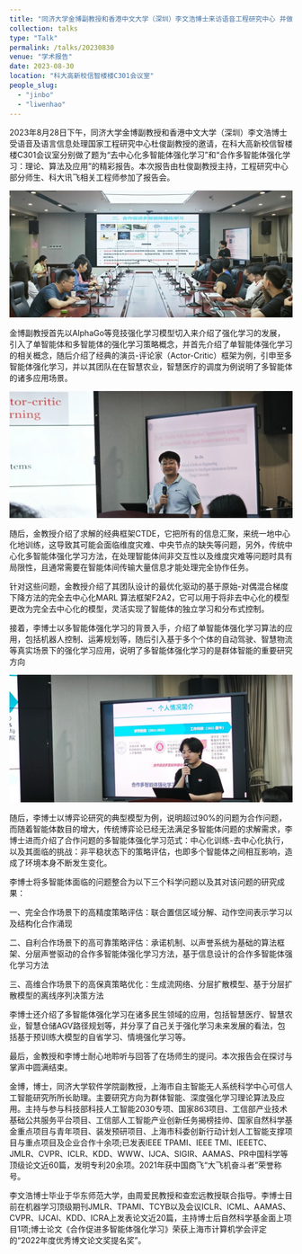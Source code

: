 ```yaml
---
title: "同济大学金博副教授和香港中文大学（深圳）李文浩博士来访语音工程研究中心 并做学术报告"
collection: talks
type: "Talk"
permalink: /talks/20230830
venue: "学术报告"
date: 2023-08-30
location: "科大高新校信智楼楼C301会议室"
people_slug:
  - "jinbo"
  - "liwenhao"
---
```


2023年8月28日下午，同济大学金博副教授和香港中文大学（深圳）李文浩博士受语音及语言信息处理国家工程研究中心杜俊副教授的邀请，在科大高新校信智楼楼C301会议室分别做了题为“去中心化多智能体强化学习”和“合作多智能体强化学习：理论、算法及应用”的精彩报告。本次报告由杜俊副教授主持，工程研究中心部分师生、科大讯飞相关工程师参加了报告会。

![](/images/talks/abbc4bd0-3834-4e3f-8811-b01ddc1be4a2.jpg)


金博副教授首先以AlphaGo等竞技强化学习模型切入来介绍了强化学习的发展，引入了单智能体和多智能体的强化学习策略概念，并首先介绍了单智能体强化学习的相关概念，随后介绍了经典的演员-评论家（Actor-Critic）框架为例，引申至多智能体强化学习，并以其团队在在智慧农业，智慧医疗的调度为例说明了多智能体的诸多应用场景。


![](/images/talks/7cbf5dcb-ab8d-4343-b6a4-e1a9f1457628.jpg)


随后，金教授介绍了求解的经典框架CTDE，它把所有的信息汇聚，来统一地中心化地训练，这导致其可能会面临维度灾难、中央节点的缺失等问题，另外，传统中心化多智能体强化学习方法，在处理智能体间非交互性以及维度灾难等问题时具有局限性，且通常需要在智能体间传输大量信息才能处理完全协作任务。



针对这些问题，金教授介绍了其团队设计的最优化驱动的基于原始-对偶混合梯度下降方法的完全去中心化MARL 算法框架F2A2，它可以用于将非去中心化的模型更改为完全去中心化的模型，灵活实现了智能体的独立学习和分布式控制。





接着，李博士以多智能体强化学习的背景入手，介绍了单智能体强化学习算法的应用，包括机器人控制、运筹规划等，随后引入基于多个个体的自动驾驶、智慧物流等真实场景下的强化学习应用，说明了多智能体强化学习的是群体智能的重要研究方向


![](/images/talks/e78378e8-7913-490f-be2f-7099c95cb995.jpg)


随后，李博士以博弈论研究的典型模型为例，说明超过90%的问题为合作问题，而随着智能体数目的增大，传统博弈论已经无法满足多智能体问题的求解需求，李博士进而介绍了合作问题的多智能体强化学习范式：中心化训练-去中心化执行，以及其面临的挑战：非平稳状态下的策略评估，也即多个智能体之间相互影响，造成了环境本身不断发生变化。



李博士将多智能体面临的问题整合为以下三个科学问题以及其对该问题的研究成果：

一、完全合作场景下的高精度策略评估：联合置信区域分解、动作空间表示学习以及结构化合作涌现

二、自利合作场景下的高可靠策略评估：承诺机制、以声誉系统为基础的算法框架、分层声誉驱动的合作多智能体强化学习方法，基于信息设计的合作多智能体强化学习方法

三、高维合作场景下的高保真策略优化：生成流网络、分层扩散模型、基于分层扩散模型的离线序列决策方法

李博士还介绍了多智能体强化学习在诸多民生领域的应用，包括智慧医疗、智慧农业，智慧仓储AGV路径规划等，并分享了自己关于强化学习未来发展的看法，包括基于预训练大模型的自省学习、情境强化学习等。



最后，金教授和李博士耐心地聆听与回答了在场师生的提问。本次报告会在探讨与掌声中圆满结束。











金博，博士，同济大学软件学院副教授，上海市自主智能无人系统科学中心可信人工智能研究所所长助理。主要研究方向为群体智能、深度强化学习理论算法及应用。主持与参与科技部科技人工智能2030专项、国家863项目、工信部产业技术基础公共服务平台项目、工信部人工智能产业创新任务揭榜挂帅、国家自然科学基金重点项目与青年项目、装发预研项目、上海市科委创新行动计划人工智能支撑项目与重点项目及企业合作十余项;已发表IEEE TPAMI、IEEE TMI、IEEETC、JMLR、CVPR、ICLR、KDD、WWW、IJCA、SIGIR、AAMAS、PR中国科学等顶级论文近60篇，发明专利20余项。2021年获中国商飞“大飞机奋斗者”荣誉称号。



李文浩博士毕业于华东师范大学，由周爱民教授和查宏远教授联合指导。李博士目前在机器学习顶级期刊JMLR、TPAMI、TCYB以及会议ICLR、ICML、AAMAS、CVPR、IJCAI、KDD、ICRA上发表论文近20篇，主持博士后自然科学基金面上项目1项;博士论文《合作促进多智能体强化学习》荣获上海市计算机学会评定的“2022年度优秀博文论文奖提名奖”。